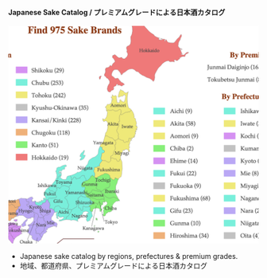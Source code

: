 #### Japanese Sake Catalog / プレミアムグレードによる日本酒カタログ

![Splash](splash.png?raw=true)

* Japanese sake catalog by regions, prefectures &amp; premium grades.
* 地域、都道府県、プレミアムグレードによる日本酒カタログ

